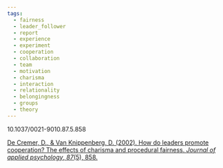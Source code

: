 ```yaml
---
tags:
  - fairness
  - leader_follower
  - report
  - experience
  - experiment
  - cooperation
  - collaboration
  - team
  - motivation
  - charisma
  - interaction
  - relationality
  - belongingness
  - groups
  - theory
---
```

10.1037/0021-9010.87.5.858

[De Cremer, D., & Van Knippenberg, D. (2002). How do leaders promote cooperation? The effects of charisma and procedural fairness. _Journal of applied psychology_, _87_(5), 858.](https://pure.uvt.nl/ws/portalfiles/portal/655173/JAP2002_DaveDaan_.pdf)
